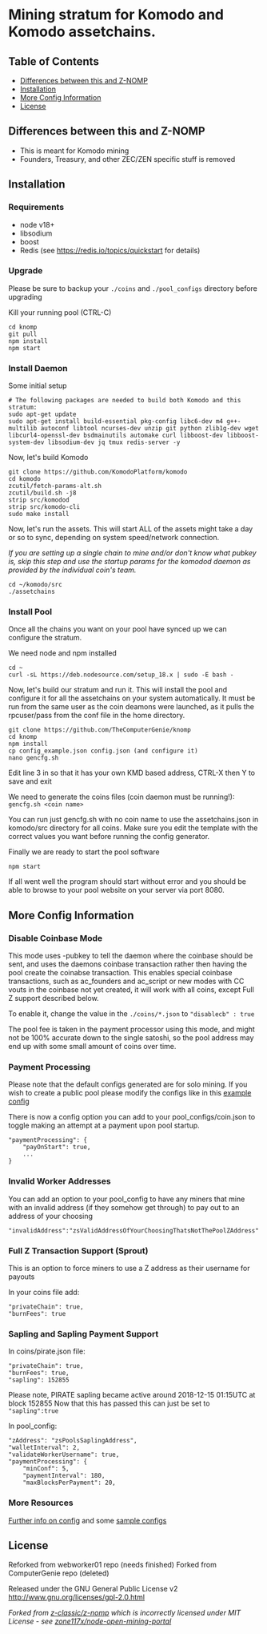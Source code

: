 # Mining stratum for Komodo and Komodo assetchains.

## Table of Contents
* [Differences between this and Z-NOMP](#differences-between-this-and-z-nomp)
* [Installation](#installation)
* [More Config Information](#more-config-information)
* [License](#license)

## Differences between this and Z-NOMP
* This is meant for Komodo mining
* Founders, Treasury, and other ZEC/ZEN specific stuff is removed

## Installation
### Requirements
* node v18+
* libsodium
* boost
* Redis (see https://redis.io/topics/quickstart for details)

### Upgrade
Please be sure to backup your `./coins` and `./pool_configs` directory before upgrading

Kill your running pool (CTRL-C)
```shell
cd knomp
git pull
npm install
npm start
```

### Install Daemon
Some initial setup
```shell
# The following packages are needed to build both Komodo and this stratum:
sudo apt-get update
sudo apt-get install build-essential pkg-config libc6-dev m4 g++-multilib autoconf libtool ncurses-dev unzip git python zlib1g-dev wget libcurl4-openssl-dev bsdmainutils automake curl libboost-dev libboost-system-dev libsodium-dev jq tmux redis-server -y
```
Now, let's build Komodo
```shell
git clone https://github.com/KomodoPlatform/komodo
cd komodo
zcutil/fetch-params-alt.sh
zcutil/build.sh -j8
strip src/komodod
strip src/komodo-cli
sudo make install
```

Now, let's run the assets. This will start ALL of the assets might take a day or so to sync, depending on system speed/network connection.

_If you are setting up a single chain to mine and/or don't know what pubkey is, skip this step and use the startup params for the komodod daemon as provided by the individual coin's team._
```shell
cd ~/komodo/src
./assetchains
```

### Install Pool
Once all the chains you want on your pool have synced up we can configure the stratum.

We need node and npm installed

```shell
cd ~
curl -sL https://deb.nodesource.com/setup_18.x | sudo -E bash -
```

Now, let's build our stratum and run it. This will install the pool and configure it for all the assetchains on your system automatically. It must be run from the same user as the coin deamons were launched, as it pulls the rpcuser/pass from the conf file in the home directory.
```shell
git clone https://github.com/TheComputerGenie/knomp
cd knomp
npm install
cp config_example.json config.json (and configure it)
nano gencfg.sh
```

Edit line 3 in so that it has your own KMD based address, CTRL-X then Y to save and exit

We need to generate the coins files (coin daemon must be running!): `gencfg.sh <coin name>`

You can run just gencfg.sh with no coin name to use the assetchains.json in komodo/src directory for all coins. Make sure you edit the template with the correct values you want before running the config generator.

Finally we are ready to start the pool software

```shell
npm start
```

If all went well the program should start without error and you should be able to browse to your pool website on your server via port 8080.

## More Config Information
### Disable Coinbase Mode
This mode uses -pubkey to tell the daemon where the coinbase should be sent, and uses the daemons coinbase transaction rather then having the pool create the coinabse transaction. This enables special coinbase transactions, such as ac_founders and ac_script or new modes with CC vouts in the coinbase not yet created, it will work with all coins, except Full Z support described below.

To enable it, change the value in the `./coins/*.json` to `"disablecb" : true`

The pool fee is taken in the payment processor using this mode, and might not be 100% accurate down to the single satoshi, so the pool address may end up with some small amount of coins over time.

### Payment Processing
Please note that the default configs generated are for solo mining. If you wish to create a public pool please modify the configs like in this [example config](https://github.com/z-classic/z-nomp/blob/master/pool_configs/komodo_example.json)

There is now a config option you can add to your pool_configs/coin.json to toggle making an attempt at a payment upon pool startup.

```
"paymentProcessing": {
    "payOnStart": true,
    ...
}
```

### Invalid Worker Addresses
You can add an option to your pool_config to have any miners that mine with an invalid address (if they somehow get through) to pay out to an address of your choosing
```
"invalidAddress":"zsValidAddressOfYourChoosingThatsNotThePoolZAddress"
```

### Full Z Transaction Support (Sprout)
This is an option to force miners to use a Z address as their username for payouts

In your coins file add:
```
"privateChain": true,
"burnFees": true
```

### Sapling and Sapling Payment Support
In coins/pirate.json file:
```
"privateChain": true,
"burnFees": true,
"sapling": 152855
```
Please note, PIRATE sapling became active around 2018-12-15 01:15UTC at block 152855 Now that this has passed this can just be set to `"sapling":true`

In pool_config:
```
"zAddress": "zsPoolsSaplingAddress",
"walletInterval": 2,
"validateWorkerUsername": true,
"paymentProcessing": {
    "minConf": 5,
    "paymentInterval": 180,
    "maxBlocksPerPayment": 20,
```

### More Resources
[Further info on config](https://github.com/zone117x/node-open-mining-portal#2-configuration) and some [sample configs](https://github.com/z-classic/z-nomp)

## License
Reforked from webworker01 repo (needs finished)
Forked from ComputerGenie repo (deleted)

Released under the GNU General Public License v2
http://www.gnu.org/licenses/gpl-2.0.html

_Forked from [z-classic/z-nomp](https://github.com/z-classic/z-nomp) which is incorrectly licensed under MIT License - see [zone117x/node-open-mining-portal](https://github.com/zone117x/node-open-mining-portal)_
